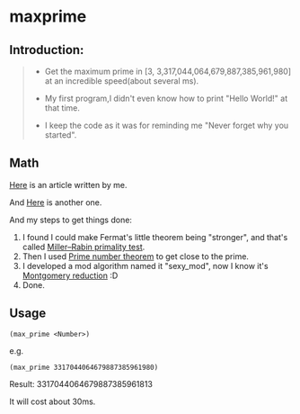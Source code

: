 # maxprime

## Introduction:

>- Get the maximum prime in [3, 3,317,044,064,679,887,385,961,980] at an incredible speed(about several ms).
>
>- My first program,I didn't even know how to print "Hello World!" at that time.
>
>- I keep the code as it was for reminding me "Never forget why you started". 

## Math

[Here](http://www.templex.xyz/blog/10/maxprime.html) is an article written by me.

And [Here](https://www.jianshu.com/p/e90b2c83491b) is another one.

And my steps to get things done:

1. I found I could make Fermat's little theorem being "stronger", and that's called [Miller–Rabin primality test](https://en.wikipedia.org/wiki/Miller–Rabin_primality_test).
2. Then I used [Prime number theorem](https://en.wikipedia.org/wiki/Prime_number_theorem) to get close to the prime.
3. I developed a mod algorithm named it "sexy_mod", now I know it's [Montgomery reduction](https://en.wikipedia.org/wiki/Montgomery_modular_multiplication) :D
4. Done.


## Usage

    (max_prime <Number>)

e.g.

    (max_prime 3317044064679887385961980)

Result: 3317044064679887385961813

It will cost about 30ms.

